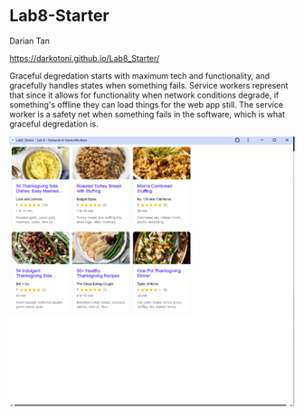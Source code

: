 # Lab8-Starter
Darian Tan

https://darkotoni.github.io/Lab8_Starter/


Graceful degredation starts with maximum tech and functionality, and gracefully handles states when something fails. Service workers represent that since it allows for functionality when network conditions degrade, if something's offline they can load things for the web app still. The service worker is a safety net when something fails in the software, which is what graceful degredation is.


![picture of working app](./pwa.png)